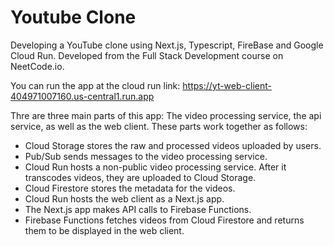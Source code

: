 # Youtube Clone

Developing a YouTube clone using Next.js, Typescript, FireBase and Google Cloud Run. Developed from the Full Stack Development course on NeetCode.io. 

You can run the app at the cloud run link:
https://yt-web-client-404971007160.us-central1.run.app

Thre are three main parts of this app:  The video processing service, the api service, as well as the web client.  These parts work together as follows:
* Cloud Storage stores the raw and processed videos uploaded by users.
* Pub/Sub sends messages to the video processing service.
* Cloud Run hosts a non-public video processing service. After it transcodes videos, they are uploaded to Cloud Storage.
* Cloud Firestore stores the metadata for the videos.
* Cloud Run hosts the web client as a Next.js app.
* The Next.js app makes API calls to Firebase Functions.
* Firebase Functions fetches videos from Cloud Firestore and returns them to be displayed in the web client.